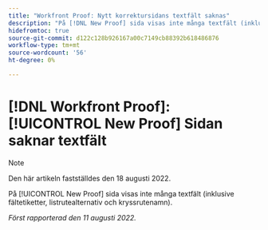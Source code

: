 ```yaml
---
title: "Workfront Proof: Nytt korrektursidans textfält saknas"
description: "På [!DNL New Proof] sida visas inte många textfält (inklusive fältetiketter, listrutealternativ och kryssrutenamn)."
hidefromtoc: true
source-git-commit: d122c128b926167a00c7149cb88392b618486876
workflow-type: tm+mt
source-wordcount: '56'
ht-degree: 0%

---
```



# [!DNL Workfront Proof]: [!UICONTROL New Proof] Sidan saknar textfält

>[!NOTE]
>
>Den här artikeln fastställdes den 18 augusti 2022.

På [!UICONTROL New Proof] sida visas inte många textfält (inklusive fältetiketter, listrutealternativ och kryssrutenamn).

_Först rapporterad den 11 augusti 2022._
